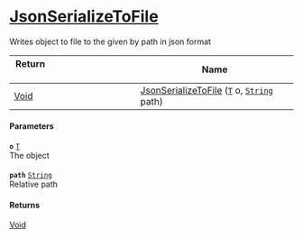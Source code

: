 # [JsonSerializeToFile](./SerializationHelper--JsonSerializeToFile.md)

Writes object to file to the given by path in json format

| Return&nbsp; &nbsp; &nbsp; &nbsp; &nbsp; &nbsp; &nbsp; &nbsp; &nbsp; &nbsp; &nbsp; &nbsp; &nbsp; &nbsp; &nbsp; &nbsp; &nbsp; &nbsp; &nbsp; &nbsp; &nbsp; | Name | 
| --- | --- | 
| [Void](https://docs.microsoft.com/en-us/dotnet/api/System.Void) | [JsonSerializeToFile](./SerializationHelper--JsonSerializeToFile.md) ([`T`](./SerializationHelper--JsonSerializeToFile.md) o, [`String`](https://docs.microsoft.com/en-us/dotnet/api/System.String) path) | 


#### Parameters
**`o`**  [`T`](./SerializationHelper--JsonSerializeToFile.md)<br>The object<br><br>**`path`**  [`String`](https://docs.microsoft.com/en-us/dotnet/api/System.String)<br>Relative path
#### Returns
[Void](https://docs.microsoft.com/en-us/dotnet/api/System.Void)<br>
